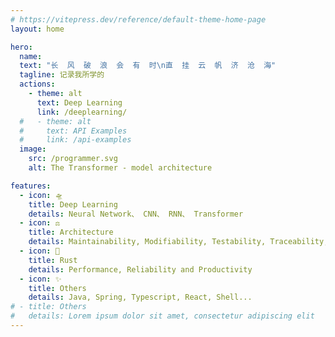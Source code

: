 ```yaml
---
# https://vitepress.dev/reference/default-theme-home-page
layout: home

hero:
  name:
  text: "长  风  破  浪  会  有  时\n直  挂  云  帆  济  沧  海"
  tagline: 记录我所学的
  actions:
    - theme: alt
      text: Deep Learning
      link: /deeplearning/
  #   - theme: alt
  #     text: API Examples
  #     link: /api-examples
  image:
    src: /programmer.svg
    alt: The Transformer - model architecture

features:
  - icon: 🛸
    title: Deep Learning
    details: Neural Network、 CNN、 RNN、 Transformer
  - icon: ⚖️
    title: Architecture
    details: Maintainability, Modifiability, Testability, Traceability, Scalability, Reusability, Performance, Availability and Security
  - icon: 🦀
    title: Rust
    details: Performance, Reliability and Productivity
  - icon: ✨
    title: Others
    details: Java, Spring, Typescript, React, Shell...
# - title: Others
#   details: Lorem ipsum dolor sit amet, consectetur adipiscing elit
---
```


<style>
:root {
  --vp-home-hero-name-color: transparent;
  --vp-home-hero-name-background: -webkit-linear-gradient(120deg, #bd34fe 30%, #41d1ff);

  /* --vp-home-hero-image-background-image: linear-gradient(-45deg, #00BFA6 50%, #00B0FF 50%); */
  --vp-home-hero-image-filter: blur(44px);
}

@media (min-width: 640px) {
  :root {
    --vp-home-hero-image-filter: blur(56px);
  }
}

@media (min-width: 960px) {
  :root {
    --vp-home-hero-image-filter: blur(68px);
  }
}
</style>
